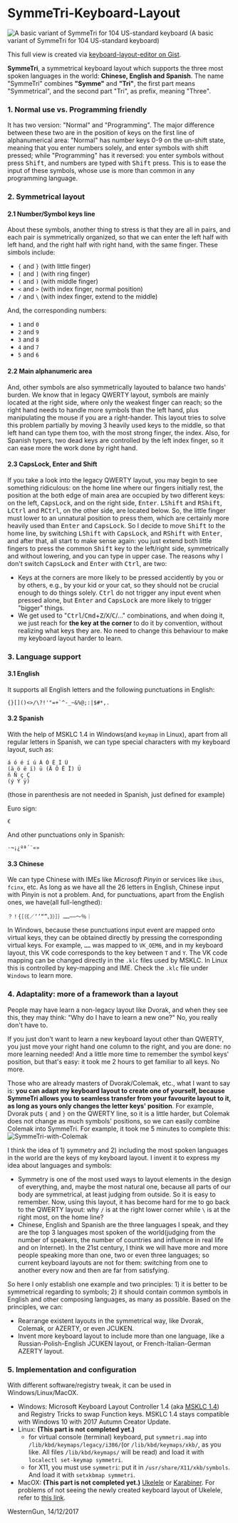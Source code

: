 # SymmeTri-Keyboard-Layout

![A basic variant of SymmeTri for 104 US-standard keyboard](https://github.com/WesleyBlancoYuan/SymmeTri-Keyboard-Layout/blob/master/preview/preview-ANSI104-bigenter-deadkey-lights.png)
                              (A basic variant of SymmeTri for 104 US-standard keyboard)

This full view is created via [keyboard-layout-editor on Gist](http://www.keyboard-layout-editor.com).

**SymmeTri**, a symmetrical keyboard layout which supports the three most spoken languages in the world: **Chinese, English and Spanish**. The name "SymmeTri" combines **"Symme"** and **"Tri"**, the first part means "Symmetrical", and the second part "Tri", as prefix, meaning "Three".

### 1. Normal use vs. Programming friendly
It has two version: "Normal" and "Programming". The major difference between these two are in the position of keys on the first line of alphanumerical area: "Normal" has number keys 0-9 on the un-shift state, meaning that you enter numbers solely, and enter symbols with shift pressed; while "Programming" has it reversed: you enter symbols without press <kbd>Shift</kbd>, and numbers are typed with <kbd>Shift</kbd> press. This is to ease the input of these symbols, whose use is more than common in any programming language.

### 2. Symmetrical layout

#### 2.1 Number/Symbol keys line
About these symbols, another thing to stress is that they are all in pairs, and each pair is symmetrically organized, so that we can enter the left half with left hand, and the right half with right hand, with the same finger. These simbols include:
 - `{` and `}` (with little finger)
 - `[` and `]` (with ring finger)
 - `(` and `)` (with middle finger)
 - `<` and `>` (with index finger, normal position)
 - `/` and `\` (with index finger, extend to the middle)

And, the corresponding numbers: 
 - `1` and `0`
 - `2` and `9`
 - `3` and `8`
 - `4` and `7`
 - `5` and `6`

#### 2.2 Main alphanumeric area
And, other symbols are also symmetrically layouted to balance two hands' burden. We know that in legacy QWERTY layout, symbols are mainly located at the right side, where only the weakest finger can reach; so the right hand needs to handle more symbols than the left hand, plus manipulating the mouse if you are a right-hander. This layout tries to solve this problem partially by moving 3 heavily used keys to the middle, so that left hand can type them too, with the most strong finger, the index. Also, for Spanish typers, two dead keys are controlled by the left index finger, so it can ease more the work done by right hand.

#### 2.3 CapsLock, Enter and Shift
If you take a look into the legacy QWERTY layout, you may begin to see something ridiculous: on the home line where our fingers initially rest, the position at the both edge of main area are occupied by two different keys: on the left, <kbd>CapsLock</kbd>, and on the right side, <kbd>Enter</kbd>. <kbd>LShift</kbd> and <kbd>RShift</kbd>, <kbd>LCtrl</kbd> and <kbd>RCtrl</kbd>, on the other side, are located below. So, the little finger must lower to an unnatural position to press them, which are certainly more heavily used than <kbd>Enter</kbd> and <kbd>CapsLock</kbd>. So I decide to move <kbd>Shift</kbd> to the home line, by switching <kbd>LShift</kbd> with <kbd>CapsLock</kbd>, and <kbd>RShift</kbd> with <kbd>Enter</kbd>, and after that, all start to make sense again: you just extend both little fingers to press the common <kbd>Shift</kbd> key to the left/right side, symmetrically and without lowering, and you can type in upper case.
The reasons why I don't switch <kbd>CapsLock</kbd> and <kbd>Enter</kbd> with <kbd>Ctrl</kbd>, are two:
 - Keys at the corners are more likely to be pressed accidently by you or by others, e.g., by your kid or your cat, so they should not be crucial enough to do things solely. <kbd>Ctrl</kbd> do not trigger any input event when pressed alone, but <kbd>Enter</kbd> and <kbd>CapsLock</kbd> are more likely to trigger "bigger" things.
 - We get used to "<kbd>Ctrl</kbd>/<kbd>Cmd</kbd>+<kbd>Z</kbd>/<kbd>X</kbd>/<kbd>C</kbd>/..." combinations, and when doing it, we just reach for **the key at the corner** to do it by convention, without realizing what keys they are. No need to change this behaviour to make my keyboard layout harder to learn.

### 3. Language support
#### 3.1 English
It supports all English letters and the following punctuations in English:
```
{}[]()<>/\?!'"=+`^-_~&%@;:|$#*,.
```
#### 3.2 Spanish
With the help of MSKLC 1.4 in Windows(and `keymap` in Linux), apart from all regular letters in Spanish, we can type special characters with my keyboard layout, such as:
```
á ó é í ú Á Ó É Í Ú
(ä ö ë ï) ü (Ä Ö Ë Ï) Ü
ñ Ñ ç Ç
(ý Ý ÿ)
```
(those in parenthesis are not needed in Spanish, just defined for example)

Euro sign:
```
€
```
And other punctuations only in Spanish:
```
·¬¡¿ºª´¨«»
```
#### 3.3 Chinese
We can type Chinese with IMEs like *Microsoft Pinyin* or services like `ibus`, `fcinx`, etc. As long as we have all the 26 letters in English, Chinese input with Pinyin is not a problem. And, for punctuations, apart from the English ones, we have(all full-lengthed):
```
？！{［（《／‘’“”、》）］｝……——～％｜
```
In Windows, because these punctuations input event are mapped onto virtual keys, they can be obtained directly by pressing the corresponding virtual keys. For example, `……` was mapped to `VK_OEM6`, and in my keyboard layout, this VK code corresponds to the key between `T` and `Y`. The VK code mapping can be changed directly in the `.klc` files used by MSKLC. In Linux this is controlled by key-mapping and IME. Check the `.klc` file under `Windows` to learn more.

### 4. Adaptality: more of a framework than a layout
People may have learn a non-legacy layout like Dvorak, and when they see this, they may think: "Why do I have to learn a new one?" No, you really don't have to. 

If you just don't want to learn a new keyboard layout other than QWERTY, you just move your right hand one column to the right, and you are done: no more learning needed! And a little more time to remember the symbol keys' position, but that's easy: it took me 2 hours to get familiar to all keys. No more.

Those who are already masters of Dvorak/Colemak, etc., what I want to say is: **you can adapt my keyboard layout to create one of yourself, because SymmeTri allows you to seamless transfer from your favourite layout to it, as long as yours only changes the letter keys' position**. For example, Dvorak puts `{` and `}` on the QWERTY line, so it is a little harder, but Colemak does not change as much symbols' positions, so we can easily combine Colemak into SymmeTri. For example, it took me 5 minutes to complete this:
![SymmeTri-with-Colemak](https://github.com/WesleyBlancoYuan/SymmeTri-Keyboard-Layout/blob/master/preview/preview-104-smallenter-deadkey-lights-COLEMAK.png)

I think the idea of 1) symmetry and 2) including the most spoken languages in the world are the keys of my keyboard layout. I invent it to express my idea about languages and symbols:
 - Symmetry is one of the most used ways to layout elements in the design of everything, and, maybe the most natural one, because all parts of our body are symmetrical, at least judging from outside. So it is easy to remember. Now, using this layout, it has become hard for me to go back to the QWERTY layout: why `/` is at the right lower corner while `\` is at the right most, on the home line? 
 - Chinese, English and Spanish are the three languages I speak, and they are the top 3 languages most spoken of the world(judging from the number of speakers, the number of countries and influence in real life and on Internet). In the 21st century, I think we will have more and more people speaking more than one, two or even three languages; so current keyboard layouts are not for them: switching from one to another every now and then are far from satisfying.

So here I only establish one example and two principles: 1) it is better to be symmetrical regarding to symbols; 2) it should contain common symbols in English and other composing languages, as many as possible. Based on the principles, we can:
 - Rearrange existent layouts in the symmetrical way, like Dvorak, Colemak, or AZERTY, or even JCUKEN.
 - Invent more keyboard layout to include more than one language, like a Russian-Polish-English JCUKEN layout, or French-Italian-German AZERTY layout.



### 5. Implementation and configuration

 With different software/registry tweak, it can be used in Windows/Linux/MacOX. 
  - Windows: Microsoft Keyboard Layout Controller 1.4 (aka [MSKLC 1.4](https://www.microsoft.com/en-us/download/details.aspx?id=22339)) and Registry Tricks to swap Function keys. MSKLC 1.4 stays compatible with Windows 10 with 2017 Autumn Creator Update. 
  - Linux:  **(This part is not completed yet.)**
    - for virtual console (terminal) keyboard, put `symmetri.map` into `/lib/kbd/keymaps/legacy/i386/`(or `/lib/kbd/keymaps/xkb/`, as you like. All files `/lib/kbd/keymaps/` will be read) and load it with `localectl set-keymap symmetri`.
    - for X11, you must use `symmetri`: put it in `/usr/share/X11/xkb/symbols`. And load it with `setxkbmap symmetri`.
  - MacOX:  **(This part is not completed yet.)**
    [Ukelele](http://scripts.sil.org/cms/scripts/page.php?site_id=nrsi&id=ukelele) or [Karabiner](https://pqrs.org/osx/karabiner/index.html). For problems of not seeing the newly created keyboard layout of Ukelele, refer to [this link](https://superuser.com/questions/665494/how-to-make-a-custom-keyboard-layout-in-os-x).
 
 
WesternGun, 14/12/2017

